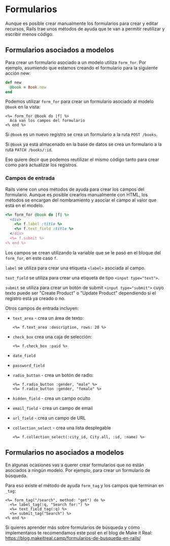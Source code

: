 # Formularios

Aunque es posible crear manualmente los formularios para crear y editar recursos, Rails trae unos métodos de ayuda que te van a permitir reutilizar y escribir menos código.

## Formularios asociados a modelos

Para crear un formulario asociado a un modelo utiliza `form_for`. Por ejemplo, asumiendo que estamos creando el formulario para la siguiente acción new:

```ruby
def new
  @book = Book.new
end
```

Podemos utilizar `form_for` para crear un formulario asociado al modelo `@book` en la vista:

```erb
<%= form_for @book do |f| %>
  Acá van los campos del formulario
<% end %>
```

Si `@book` es un nuevo registro se crea un formulario a la ruta `POST /books`.

Si `@book` ya está almacenado en la base de datos se crea un formulario a la ruta `PATCH /books/:id`.

Eso quiere decir que podemos reutilizar el mismo código tanto para crear como para actualizar los registros.

### Campos de entrada

Rails viene con unos métodos de ayuda para crear los campos del formulario. Aunque es posible crearlos manualmente con HTML, los métodos se encargan del nombramiento y asociar el campo al valor que está en el modelo.

```ruby
<%= form_for @book do |f| %>
  <div>
    <%= f.label :title %>
    <%= f.text_field :title %>
  </div>
  <%= f.submit %>
<% end %>
```

Los campos se crean utilizando la variable que se le pasó en el bloque del `form_for`, en este caso `f`.

`label` se utiliza para crear una etiqueta `<label>` asociada al campo.

`text_field` se utiliza para crear una etiqueta de tipo `<input type="text">`.

`submit` se utiliza para crear un botón de submit `<input type="submit">` cuyo texto puede ser "Create Product" o "Update Product" dependiendo si el registro está ya creado o no.

Otros campos de entrada incluyen:

* `text_area` - crea un área de texto:

    ```erb
    <%= f.text_area :description, rows: 20 %>
    ```

* `check_box` crea una caja de selección:

    ```erb
    <%= f.check_box :paid %>
    ```

* `date_field`
* `password_field`
* `radio_button` - crea un botón de radio:

    ```erb
    <%= f.radio_button :gender, "male" %>
    <%= f.radio_button :gender, "female" %>
    ````

* `hidden_field` - crea un campo oculto
* `email_field` - crea un campo de email
* `url_field` - crea un campo de URL
* `collection_select` - crea una lista desplegable

    ```erb
    <%= f.collection_select(:city_id, City.all, :id, :name) %>
    ```

## Formularios no asociados a modelos

En algunas ocasiones vas a querer crear formularios que no están asociados a ningún modelo. Por ejemplo, para crear un formulario de búsqueda.

Para eso existe el método de ayuda `form_tag` y los campos que terminan en `_tag`:

```erb
<%= form_tag("/search", method: "get") do %>
  <%= label_tag(:q, "Search for:") %>
  <%= text_field_tag(:q) %>
  <%= submit_tag("Search") %>
<% end %>
```

Si quieres aprender más sobre formularios de búsqueda y cómo implementaros te recomendamos este post en el blog de Make it Real: https://blog.makeitreal.camp/formularios-de-busqueda-en-rails/
